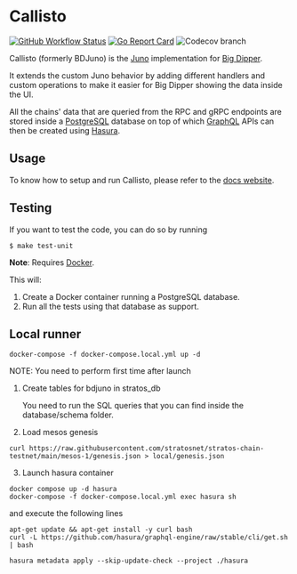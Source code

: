# Callisto
[![GitHub Workflow Status](https://img.shields.io/github/workflow/status/forbole/bdjuno/Tests)](https://github.com/forbole/bdjuno/actions?query=workflow%3ATests)
[![Go Report Card](https://goreportcard.com/badge/github.com/forbole/bdjuno)](https://goreportcard.com/report/github.com/forbole/bdjuno)
![Codecov branch](https://img.shields.io/codecov/c/github/forbole/bdjuno/cosmos/v0.40.x)

Callisto (formerly BDJuno) is the [Juno](https://github.com/forbole/juno) implementation
for [Big Dipper](https://github.com/forbole/big-dipper).

It extends the custom Juno behavior by adding different handlers and custom operations to make it easier for Big Dipper
showing the data inside the UI.

All the chains' data that are queried from the RPC and gRPC endpoints are stored inside
a [PostgreSQL](https://www.postgresql.org/) database on top of which [GraphQL](https://graphql.org/) APIs can then be
created using [Hasura](https://hasura.io/).

## Usage
To know how to setup and run Callisto, please refer to
the [docs website](https://docs.bigdipper.live/cosmos-based/parser/overview/).

## Testing
If you want to test the code, you can do so by running

```shell
$ make test-unit
```

**Note**: Requires [Docker](https://docker.com).

This will:
1. Create a Docker container running a PostgreSQL database.
2. Run all the tests using that database as support.


## Local runner

```shell
docker-compose -f docker-compose.local.yml up -d
```

NOTE: You need to perform first time after launch

1. Create tables for bdjuno in stratos_db

    You need to run the SQL queries that you can find inside the database/schema folder.


2. Load mesos genesis
```shell
curl https://raw.githubusercontent.com/stratosnet/stratos-chain-testnet/main/mesos-1/genesis.json > local/genesis.json
```

3. Launch hasura container
```shell
docker compose up -d hasura
docker-compose -f docker-compose.local.yml exec hasura sh
```

and execute the following lines
```shell
apt-get update && apt-get install -y curl bash
curl -L https://github.com/hasura/graphql-engine/raw/stable/cli/get.sh | bash

hasura metadata apply --skip-update-check --project ./hasura
```